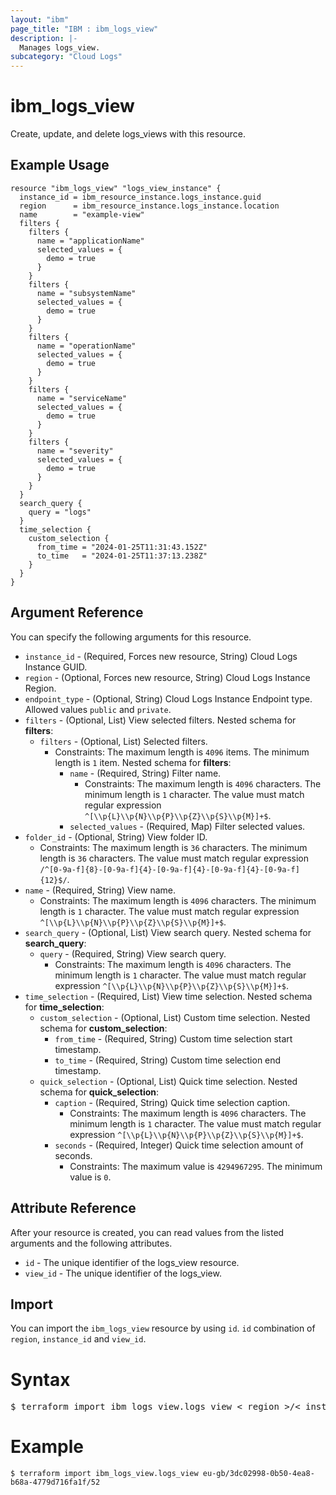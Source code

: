 ```yaml
---
layout: "ibm"
page_title: "IBM : ibm_logs_view"
description: |-
  Manages logs_view.
subcategory: "Cloud Logs"
---
```



# ibm_logs_view

Create, update, and delete logs_views with this resource.

## Example Usage

```hcl
resource "ibm_logs_view" "logs_view_instance" {
  instance_id = ibm_resource_instance.logs_instance.guid
  region      = ibm_resource_instance.logs_instance.location
  name        = "example-view"
  filters {
    filters {
      name = "applicationName"
      selected_values = {
        demo = true
      }
    }
    filters {
      name = "subsystemName"
      selected_values = {
        demo = true
      }
    }
    filters {
      name = "operationName"
      selected_values = {
        demo = true
      }
    }
    filters {
      name = "serviceName"
      selected_values = {
        demo = true
      }
    }
    filters {
      name = "severity"
      selected_values = {
        demo = true
      }
    }
  }
  search_query {
    query = "logs"
  }
  time_selection {
    custom_selection {
      from_time = "2024-01-25T11:31:43.152Z"
      to_time   = "2024-01-25T11:37:13.238Z"
    }
  }
}
```

## Argument Reference

You can specify the following arguments for this resource.

* `instance_id` - (Required, Forces new resource, String)  Cloud Logs Instance GUID.
* `region` - (Optional, Forces new resource, String) Cloud Logs Instance Region.
* `endpoint_type` - (Optional, String) Cloud Logs Instance Endpoint type. Allowed values `public` and `private`.
* `filters` - (Optional, List) View selected filters.
Nested schema for **filters**:
	* `filters` - (Optional, List) Selected filters.
	  * Constraints: The maximum length is `4096` items. The minimum length is `1` item.
	Nested schema for **filters**:
		* `name` - (Required, String) Filter name.
		  * Constraints: The maximum length is `4096` characters. The minimum length is `1` character. The value must match regular expression `^[\\p{L}\\p{N}\\p{P}\\p{Z}\\p{S}\\p{M}]+$`.
		* `selected_values` - (Required, Map) Filter selected values.
* `folder_id` - (Optional, String) View folder ID.
  * Constraints: The maximum length is `36` characters. The minimum length is `36` characters. The value must match regular expression `/^[0-9a-f]{8}-[0-9a-f]{4}-[0-9a-f]{4}-[0-9a-f]{4}-[0-9a-f]{12}$/`.
* `name` - (Required, String) View name.
  * Constraints: The maximum length is `4096` characters. The minimum length is `1` character. The value must match regular expression `^[\\p{L}\\p{N}\\p{P}\\p{Z}\\p{S}\\p{M}]+$`.
* `search_query` - (Optional, List) View search query.
Nested schema for **search_query**:
	* `query` - (Required, String) View search query.
	  * Constraints: The maximum length is `4096` characters. The minimum length is `1` character. The value must match regular expression `^[\\p{L}\\p{N}\\p{P}\\p{Z}\\p{S}\\p{M}]+$`.
* `time_selection` - (Required, List) View time selection.
Nested schema for **time_selection**:
	* `custom_selection` - (Optional, List) Custom time selection.
	Nested schema for **custom_selection**:
		* `from_time` - (Required, String) Custom time selection start timestamp.
		* `to_time` - (Required, String) Custom time selection end timestamp.
	* `quick_selection` - (Optional, List) Quick time selection.
	Nested schema for **quick_selection**:
		* `caption` - (Required, String) Quick time selection caption.
		  * Constraints: The maximum length is `4096` characters. The minimum length is `1` character. The value must match regular expression `^[\\p{L}\\p{N}\\p{P}\\p{Z}\\p{S}\\p{M}]+$`.
		* `seconds` - (Required, Integer) Quick time selection amount of seconds.
		  * Constraints: The maximum value is `4294967295`. The minimum value is `0`.

## Attribute Reference

After your resource is created, you can read values from the listed arguments and the following attributes.

* `id` - The unique identifier of the logs_view resource.
* `view_id` - The unique identifier of the logs_view.


## Import

You can import the `ibm_logs_view` resource by using `id`. `id` combination of `region`, `instance_id` and `view_id`.

# Syntax
<pre>
$ terraform import ibm_logs_view.logs_view < region >/< instance_id >/< view_id >;
</pre>

# Example
```
$ terraform import ibm_logs_view.logs_view eu-gb/3dc02998-0b50-4ea8-b68a-4779d716fa1f/52
```
